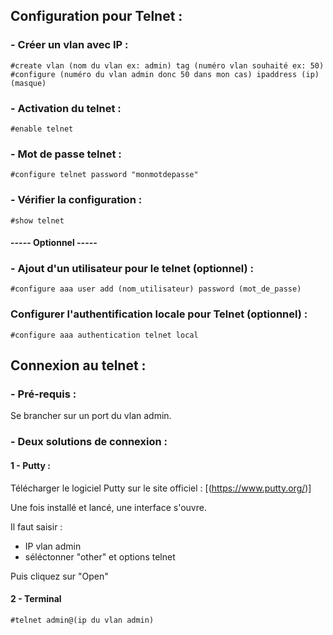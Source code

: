 ## Configuration pour Telnet :

### - Créer un vlan avec IP :

    #create vlan (nom du vlan ex: admin) tag (numéro vlan souhaité ex: 50)
    #configure (numéro du vlan admin donc 50 dans mon cas) ipaddress (ip) (masque)


### - Activation du telnet :

    #enable telnet


### - Mot de passe telnet :

    #configure telnet password "monmotdepasse"


### - Vérifier la configuration :

    #show telnet
    
####                         ----- Optionnel -----
### - Ajout d'un utilisateur pour le telnet (optionnel) :

    #configure aaa user add (nom_utilisateur) password (mot_de_passe)

### Configurer l'authentification locale pour Telnet (optionnel) :

    #configure aaa authentication telnet local


## Connexion au telnet :

### - Pré-requis :

Se brancher sur un port du vlan admin.


### - Deux solutions de connexion :

#### 1 - Putty :

Télécharger le logiciel Putty sur le site officiel : [(https://www.putty.org/)]

Une fois installé et lancé, une interface s'ouvre.

Il faut saisir :
  - IP vlan admin
  - séléctonner "other" et options telnet

Puis cliquez sur "Open"


#### 2 - Terminal

    #telnet admin@(ip du vlan admin)
